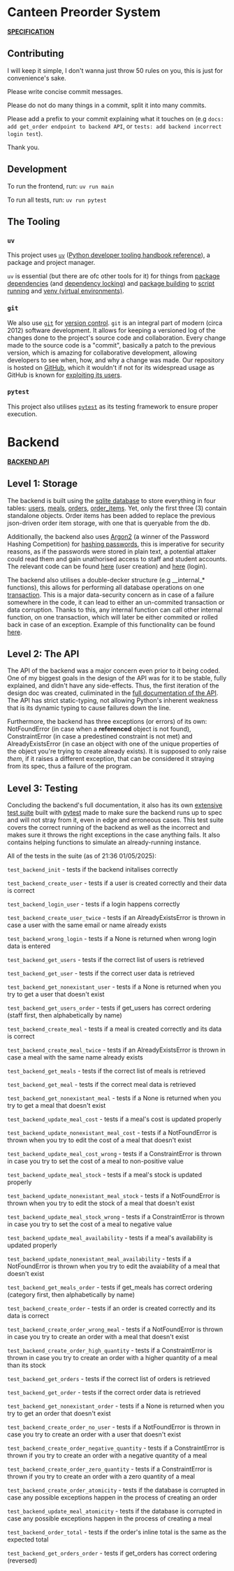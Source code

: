 # Canteen Preorder System

**[SPECIFICATION](docs/SPECIFICATION.md)**

## Contributing

I will keep it simple, I don't wanna just throw 50 rules on you, this is just for convenience's sake.

Please write concise commit messages.

Please do not do many things in a commit, split it into many commits.

Please add a prefix to your commit explaining what it touches on (e.g `docs: add get_order endpoint to backend API`, or `tests: add backend incorrect login test`).

Thank you.

## Development

To run the frontend, run:
`uv run main`

To run all tests, run:
`uv run pytest`

## The Tooling

### `uv`
This project uses [`uv`](https://docs.astral.sh/uv/) ([Python developer tooling handbook reference](https://pydevtools.com/handbook/reference/uv/)), a package and project manager.

`uv` is essential (but there are ofc other tools for it) for things from [package dependencies](https://docs.astral.sh/uv/concepts/projects/dependencies/) (and [dependency locking](https://docs.astral.sh/uv/concepts/projects/sync/)) and [package building](https://docs.astral.sh/uv/concepts/projects/build/) to [script running](https://docs.astral.sh/uv/guides/scripts/) and [venv (virtual environments)](https://docs.astral.sh/uv/concepts/projects/layout/#the-project-environment).

### `git`
We also use [`git`](https://git-scm.com/) for [version control](https://en.wikipedia.org/wiki/Version_control). `git` is an integral part of modern (circa 2012) software development. It allows for keeping a versioned log of the changes done to the project's source code and collaboration. Every change made to the source code is a "commit", basically a patch to the previous version, which is amazing for collaborative development, allowing developers to see when, how, and why a change was made. Our repository is hosted on [GitHub](https://github.com/), which it wouldn't if not for its widespread usage as GitHub is known for [exploiting its users](https://nogithub.codeberg.page/).

### `pytest`
This project also utilises [`pytest`](https://docs.pytest.org/en/stable/) as its testing framework to ensure proper execution.

# Backend

**[BACKEND API](docs/BACKEND_API.md)**

## Level 1: Storage

The backend is built using the [sqlite database](https://www.sqlite.org/) to store everything in four tables: [users](https://github.com/moonyydev/canteen-preorder/blob/d90c9725ee731aef05edbbc01b4953f6c9b88260/src/canteen_preorder/backend/__init__.py#L19-L24), [meals](https://github.com/moonyydev/canteen-preorder/blob/d90c9725ee731aef05edbbc01b4953f6c9b88260/src/canteen_preorder/backend/__init__.py#L29-L36), [orders](https://github.com/moonyydev/canteen-preorder/blob/d90c9725ee731aef05edbbc01b4953f6c9b88260/src/canteen_preorder/backend/__init__.py#L40-L44), [order_items](https://github.com/moonyydev/canteen-preorder/blob/d90c9725ee731aef05edbbc01b4953f6c9b88260/src/canteen_preorder/backend/__init__.py#L48-L56). Yet, only the first three (3) contain standalone objects. Order items has been added to replace the previous json-driven order item storage, with one that is queryable from the db.

Additionally, the backend also uses [Argon2](https://www.argon2.com/) (a winner of the Password Hashing Competition) for [hashing passwords](https://en.wikipedia.org/wiki/Cryptographic_hash_function#Password_verification), this is imperative for security reasons, as if the passwords were stored in plain text, a potential attaker could read them and gain unathorised access to staff and student accounts. The relevant code can be found [here](https://github.com/moonyydev/canteen-preorder/blob/d90c9725ee731aef05edbbc01b4953f6c9b88260/src/canteen_preorder/backend/__init__.py#L147-L150) (user creation) and [here](https://github.com/moonyydev/canteen-preorder/blob/d90c9725ee731aef05edbbc01b4953f6c9b88260/src/canteen_preorder/backend/__init__.py#L81-L85) (login).

The backend also utilises a double-decker structure (e.g \_\_internal\_\* functions), this allows for performing all database operations on one [transaction](en.wikipedia.org/wiki/Database_transaction). This is a major data-security concern as in case of a failure somewhere in the code, it can lead to either an un-commited transaction or data corruption. Thanks to this, any internal function can call other internal function, on one transaction, which will later be either commited or rolled back in case of an exception. Example of this functionality can be found [here](https://github.com/moonyydev/canteen-preorder/blob/d90c9725ee731aef05edbbc01b4953f6c9b88260/src/canteen_preorder/backend/__init__.py#L133-L144).

## Level 2: The API

The API of the backend was a major concern even prior to it being coded. One of my biggest goals in the design of the API was for it to be stable, fully explained, and didn't have any side-effects. Thus, the first iteration of the design doc was created, culiminated in the [full documentation of the API](docs/BACKEND_API.md). The API has strict static-typing, not allowing Python's inherent weakness that is its dynamic typing to cause failures down the line.

Furthermore, the backend has three exceptions (or errors) of its own: NotFoundError (in case when a **referenced** object is not found), ConstraintError (in case a predestined constraint is not met) and AlreadyExistsError (in case an object with one of the unique properties of the object you're trying to create already exists). It is supposed to only raise *them*, if it raises a different exception, that can be considered it straying from its spec, thus a failure of the program.

## Level 3: Testing

Concluding the backend's full documentation, it also has its own [extensive test suite](https://github.com/moonyydev/canteen-preorder/blob/d90c9725ee731aef05edbbc01b4953f6c9b88260/tests/test_backend.py) built with [pytest](https://docs.pytest.org/en/stable/) made to make sure the backend runs up to spec and will not stray from it, even in edge and erroneous cases. This test suite covers the correct running of the backend as well as the incorrect and makes sure it throws the right exceptions in the case anything fails. It also contains helping functions to simulate an already-running instance.

All of the tests in the suite (as of 21:36 01/05/2025):

`test_backend_init` - tests if the backend initalises correctly

`test_backend_create_user` - tests if a user is created correctly and their data is correct

`test_backend_login_user` - tests if a login happens correctly

`test_backend_create_user_twice` - tests if an AlreadyExistsError is thrown in case a user with the same email or name already exists

`test_backend_wrong_login` - tests if a None is returned when wrong login data is entered

`test_backend_get_users` - tests if the correct list of users is retrieved

`test_backend_get_user` - tests if the correct user data is retrieved

`test_backend_get_nonexistant_user` - tests if a None is returned when you try to get a user that doesn't exist

`test_backend_get_users_order` - tests if get_users has correct ordering (staff first, then alphabetically by name)

`test_backend_create_meal` - tests if a meal is created correctly and its data is correct

`test_backend_create_meal_twice` - tests if an AlreadyExistsError is thrown in case a meal with the same name already exists 

`test_backend_get_meals` - tests if the correct list of meals is retrieved

`test_backend_get_meal` - tests if the correct meal data is retrieved

`test_backend_get_nonexistant_meal` - tests if a None is returned when you try to get a meal that doesn't exist

`test_backend_update_meal_cost` - tests if a meal's cost is updated properly

`test_backend_update_nonexistant_meal_cost` - tests if a NotFoundError is thrown when you try to edit the cost of a meal that doesn't exist

`test_backend_update_meal_cost_wrong` - tests if a ConstraintError is thrown in case you try to set the cost of a meal to non-positive value

`test_backend_update_meal_stock` - tests if a meal's stock is updated properly

`test_backend_update_nonexistant_meal_stock` - tests if a NotFoundError is thrown when you try to edit the stock of a meal that doesn't exist

`test_backend_update_meal_stock_wrong` - tests if a ConstraintError is thrown in case you try to set the cost of a meal to negative value

`test_backend_update_meal_availability` - tests if a meal's availability is updated properly

`test_backend_update_nonexistant_meal_availability` - tests if a NotFoundError is thrown when you try to edit the avaiability of a meal that doesn't exist

`test_backend_get_meals_order` - tests if get_meals has correct ordering (category first, then alphabetically by name)

`test_backend_create_order` - tests if an order is created correctly and its data is correct

`test_backend_create_order_wrong_meal` - tests if a NotFoundError is thrown in case you try to create an order with a meal that doesn't exist

`test_backend_create_order_high_quantity` - tests if a ConstraintError is thrown in case you try to create an order with a higher quantity of a meal than its stock

`test_backend_get_orders` - tests if the correct list of orders is retrieved

`test_backend_get_order` - tests if the correct order data is retrieved

`test_backend_get_nonexistant_order` - tests if a None is returned when you try to get an order that doesn't exist

`test_backend_create_order_no_user` - tests if a NotFoundError is thrown in case you try to create an order with a user that doesn't exist

`test_backend_create_order_negative_quantity` - tests if a ConstraintError is thrown if you try to create an order with a negative quantity of a meal

`test_backend_create_order_zero_quantity` - tests if a ConstraintError is thrown if you try to create an order with a zero quantity of a meal

`test_backend_create_order_atomicity` - tests if the database is corrupted in case any possible exceptions happen in the process of creating an order

`test_backend_update_meal_atomicity` - tests if the database is corrupted in case any possible exceptions happen in the process of creating a meal

`test_backend_order_total` - tests if the order's inline total is the same as the expected total

`test_backend_get_orders_order` - tests if get_orders has correct ordering (reversed)